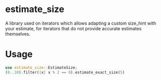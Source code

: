 # estimate_size

A library used on iterators which allows adapting a custom size_hint with your estimate, for iterators that do not provide accurate estimates themselves.

# Usage

```rust
use estimate_size::EstimateSize;
(0..10).filter(|x| x % 2 == 0).estimate_exact_size(5)
```
